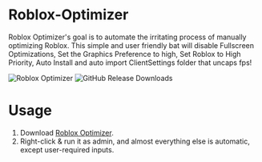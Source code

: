 # Roblox-Optimizer
Roblox Optimizer's goal is to automate the irritating process of manually optimizing Roblox. This simple and user friendly bat will disable Fullscreen Optimizations, Set the Graphics Preference to high, Set Roblox to High Priority, Auto Install and auto import ClientSettings folder that uncaps fps!

![Roblox Optimizer](https://github.com/user-attachments/assets/2f830344-d62a-4901-86cc-b1559822cb02)
![GitHub Release Downloads](https://img.shields.io/github/downloads/QuakedK/Roblox-Optimizer/total)

# Usage
1. Download [Roblox Optimizer](https://github.com/QuakedK/Fortnite-Optimizer/releases/download/Fortnite/Fortnite-Optimizer-V1.0.bat).
2. Right-click & run it as admin, and almost everything else is automatic, except user-required inputs.
